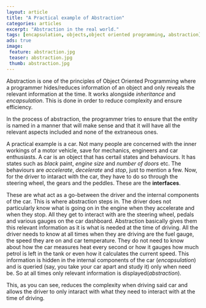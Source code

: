 ```yaml
---
layout: article
title: "A Practical example of Abstraction"
categories: articles
excerpt: "Abstraction in the real world."
tags: [encapsulation, objects,object oriented programming, abstraction]
ads: true
image: 
 feature: abstraction.jpg
 teaser: abstraction.jpg
 thumb: abstraction.jpg
---
```


Abstraction is one of the principles of Object Oriented Programming where a programmer hides/reduces information of an object and only reveals the relevant information at the time. It works alongside *inheritance* and *encapsulation*. This is done in order to reduce complexity and ensure efficiency.

In the process of abstraction, the programmer tries to ensure that the entity is named in a manner that will make sense and that it will have all the relevant aspects included and none of the extraneous ones.

A practical example is a car. Not many people are concerned with the inner workings of a motor vehicle, save for mechanics, engineers and car enthusiasts. A car is an object that has certail states and behaviours. It has states such as *black* paint, *engine size* and *number of doors* etc. The behaviours are *accelerate*, *decelerate* and *stop*, just to mention a few. Now, for the driver to intaract with the car, they have to do so through the steering wheel, the gears and the peddles. These are the **interfaces**. 

These are what act as a go-between the driver and the internal components of the car. This is where abstraction steps in. The driver does not particularly know what is going on in the engine when they accelerate and when they stop. All they get to interact with are the steering wheel, pedals and various gauges on the car dashboard. Abstraction basically gives them this relevant information as it is what is needed at the time of driving. All the driver needs to know at all times when they are driving are the fuel gauge, the speed they are on and car temperature. They do not need to know about how the car measures heat every second or how it gauges how much petrol is left in the tank or even how it calculates the current speed. This information is hidden in the internal components of the car (*encapsulation*) and is queried (say, you take your car apart and study it) only when need be. So at all times only relevant information is displayed(*abstraction*).

This, as you can see, reduces the complexity when driving said car and allows the driver to only intaract with what they need to interact with at the time of driving.

